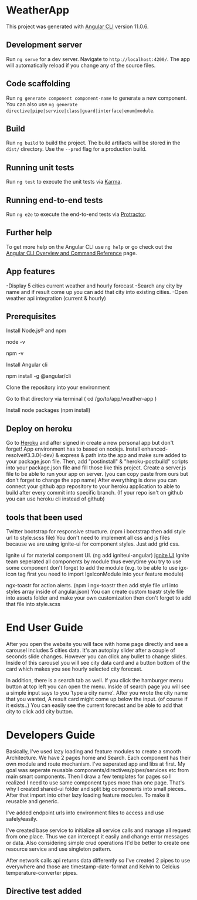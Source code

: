 # WeatherApp

This project was generated with [Angular CLI](https://github.com/angular/angular-cli) version 11.0.6.

## Development server

Run `ng serve` for a dev server. Navigate to `http://localhost:4200/`. The app will automatically reload if you change any of the source files.

## Code scaffolding

Run `ng generate component component-name` to generate a new component. You can also use `ng generate directive|pipe|service|class|guard|interface|enum|module`.

## Build

Run `ng build` to build the project. The build artifacts will be stored in the `dist/` directory. Use the `--prod` flag for a production build.

## Running unit tests

Run `ng test` to execute the unit tests via [Karma](https://karma-runner.github.io).

## Running end-to-end tests

Run `ng e2e` to execute the end-to-end tests via [Protractor](http://www.protractortest.org/).

## Further help

To get more help on the Angular CLI use `ng help` or go check out the [Angular CLI Overview and Command Reference](https://angular.io/cli) page.

## App features

-Display 5 cities current weather and hourly forecast
-Search any city by name and if result come up you can add that city into existing cities.
-Open weather api integration (current & hourly)

## Prerequisites

Install Node.js® and npm

node -v

npm -v

Install Angular cli

npm install -g @angular/cli

Clone the repository into your environment

Go to that directory via terminal ( cd /go/to/app/weather-app )

Install node packages (npm install)

## Deploy on heroku

Go to [Heroku](https://id.heroku.com/login) and after signed in create a new personal app but don't forget! App environment has to based on nodejs.
Install enhanced-resolve#3.3.0(-dev) & express & path into the app and make sure added to your package.json file.
Then, add "postinstall" & "heroku-postbuild" scripts into your package.json file and fill those like this project.
Create a server.js file to be able to run your app on server. (you can copy paste from ours but don't forget to change the app name)
After everything is done you can connect your github app repository to your heroku application to able to build after every commit into specific branch. (If your repo isn't on github you can use heroku cli instead of github)

## tools that been used

Twitter bootstrap for responsive structure. (npm i bootstrap then add style url to style.scss file)
You don't need to implement all css and js files because we are using ignite-ui for component styles. Just add grid css.

Ignite ui for material component UI. (ng add igniteui-angular) [Ignite UI](https://www.infragistics.com/products/ignite-ui-angular)
Ignite team seperated all components by module thus everytime you try to use some component don't forget to add the module
(e.g. to be able to use igx-icon tag first you need to import IgxIconModule into your feature module)

ngx-toastr for action alerts. (npm i ngx-toastr then add style file url into styles array inside of angular.json)
You can create custom toastr style file into assets folder and make your own customization then don't forget to add that file into style.scss

# End User Guide

After you open the website you will face with home page directly and see a carousel includes 5 cities data.
It's an autoplay slider after a couple of seconds slide changes. However you can click any bullet to change slides.
Inside of this carousel you will see city data card and a button bottom of the card which makes you see hourly selected city forecast.

In addition, there is a search tab as well. If you click the hamburger menu button at top left you can open the menu.
Inside of search page you will see a simple input says to you 'type a city name'.
After you wrote the city name that you wanted, A result card might come up below the input. (of course if it exists..)
You can easily see the current forecast and be able to add that city to click add city button.

# Developers Guide

Basically, I've used lazy loading and feature modules to create a smooth Architecture.
We have 2 pages home and Search. Each component has their own module and route mechanism.
I've seperated app and libs at first. My goal was seperate reusable components/directives/pipes/services etc from main smart components.
Then I draw a few templates for pages so I realized I need to use same component types more than one page.
That's why I created shared-ui folder and split big components into small pieces.. After that import into other lazy loading feature modules. To make it reusable and generic.

I've added endpoint urls into environment files to access and use safely/easily.

I've created base service to initialize all service calls and manage all request from one place. Thus we can intercept it easily and change error messages or data.
Also considering simple crud operations It'd be better to create one resource service and use singleton pattern.

After network calls api returns data differently so I've created 2 pipes to use everywhere and those are timestamp-date-format and Kelvin to Celcius temperature-converter pipes.

## Directive test added
